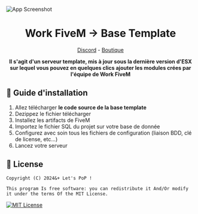 ![App Screenshot](https://i.imgur.com/xl9o7Io.png)

<h1 align='center'>Work FiveM → Base Template</a></h1>
<p align='center'><a href='https://discord.gg/VyRPheG6Es'>Discord</a> - <a href='https://workfivem.tebex.io/'>Boutique</a></b></h5>

<p align='center'><b>Il s'agit d'un serveur template, mis à jour sous la dernière version d'ESX sur lequel vous pouvez en quelques clics ajouter les modules crées par l'équipe de Work FiveM</b></p>

## 🔧 Guide d'installation
1. Allez télécharger **le code source de la base template**
2. Dezippez le fichier télécharger
3. Installez les artifacts de FiveM
4. Importez le fichier SQL du projet sur votre base de donnée
5. Configurez avec soin tous les fichiers de configuration (liaison BDD, clé de license, etc...)
6. Lancez votre serveur

## 📜 License
    Copyright (C) 2024&+ Let's PoP !

    This program Is free software: you can redistribute it And/Or modify it under the terms Of the MIT License.
[![MIT License](https://img.shields.io/badge/License-MIT-green.svg)](https://github.com/epyidev/workfivem_community/blob/main/LICENSE)
